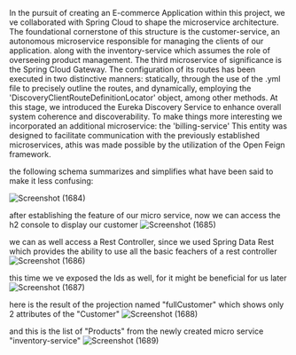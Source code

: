 In the pursuit of creating an E-commerce Application within this project, we ve collaborated with Spring Cloud to shape the microservice architecture. The foundational cornerstone of this structure is the customer-service,
an autonomous microservice responsible for managing the clients of our application. along with the inventory-service which assumes the role of overseeing product management. 
The third microservice of significance is the Spring Cloud Gateway. The configuration of its routes has been executed in two distinctive manners: statically, through the use of the .yml file to precisely outline the routes,
and dynamically, employing the 'DiscoveryClientRouteDefinitionLocator' object, among other methods. 
At this stage, we introduced the Eureka Discovery Service to enhance overall system coherence and discoverability.
To make things more interesting we incorporated an additional microservice: the 'billing-service' This entity was designed to facilitate communication with the previously established microservices, athis was made possible by
the utilization of the Open Feign framework.

the following schema summarizes and simplifies what have been said to make it less confusing:

![Screenshot (1684)](https://github.com/YassineAlami/E-commerce-Micro-Services-with-Spring-Cloud/assets/40896739/c3282572-b05a-458d-bc24-a8ac4eb93a3a)



after establishing the feature of our micro service, now we can access the h2 console to display our customer
![Screenshot (1685)](https://github.com/YassineAlami/E-commerce-Micro-Services-with-Spring-Cloud/assets/40896739/257f0dbb-289e-411f-8b53-10bd9c3d391d)




we can as well access a Rest Controller, since we used Spring Data Rest which provides the ability to use all the basic feachers of a rest controller
![Screenshot (1686)](https://github.com/YassineAlami/E-commerce-Micro-Services-with-Spring-Cloud/assets/40896739/ed20947e-7cf0-4cb7-87b3-1e9d2118d415)




this time we ve exposed the Ids as well, for it might be beneficial for us later
![Screenshot (1687)](https://github.com/YassineAlami/E-commerce-Micro-Services-with-Spring-Cloud/assets/40896739/f43b5cc6-750a-46a9-854d-bd0f1591e909)




here is the result of the projection named "fullCustomer" which shows only 2 attributes of the "Customer"
![Screenshot (1688)](https://github.com/YassineAlami/E-commerce-Micro-Services-with-Spring-Cloud/assets/40896739/2b12896f-9324-4da2-92d0-494e20d34c3a)




and this is the list of "Products" from the newly created micro service "inventory-service"
![Screenshot (1689)](https://github.com/YassineAlami/E-commerce-Micro-Services-with-Spring-Cloud/assets/40896739/70f89ca7-c834-4b02-817d-1dbc2506a1d9)





















